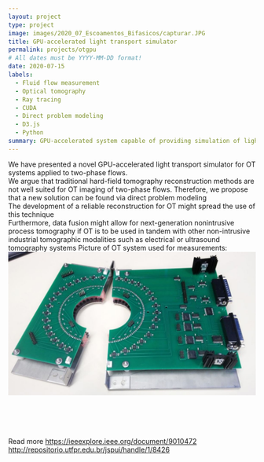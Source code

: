```yaml
---
layout: project
type: project
image: images/2020_07_Escoamentos_Bifasicos/capturar.JPG
title: GPU-accelerated light transport simulator
permalink: projects/otgpu
# All dates must be YYYY-MM-DD format!
date: 2020-07-15
labels:
  - Fluid flow measurement
  - Optical tomography
  - Ray tracing
  - CUDA
  - Direct problem modeling
  - D3.js
  - Python
summary: GPU-accelerated system capable of providing simulation of light transport in an optical tomography imaging system.
---
```



We have presented a novel GPU-accelerated light transport simulator for OT systems applied to two-phase flows.
<br/>
We argue that traditional hard-field tomography reconstruction methods are not well suited for OT imaging of two-phase flows. Therefore, we propose that a new solution can be found via direct problem modeling
<br/>
The development of a reliable reconstruction for OT might spread the use of this technique
<br/>
Furthermore, data fusion might allow for next-generation nonintrusive process tomography if OT is to be used in tandem with other non-intrusive industrial tomographic modalities such as electrical or ultrasound tomography systems
Picture of OT system used for measurements:
<br/>
<img class="ui huge image rounded image" src="../images/2020_07_Escoamentos_Bifasicos/Capturar2.JPG">

<br/><br/>
<br/><br/>
Read more 
https://ieeexplore.ieee.org/document/9010472
http://repositorio.utfpr.edu.br/jspui/handle/1/8426
